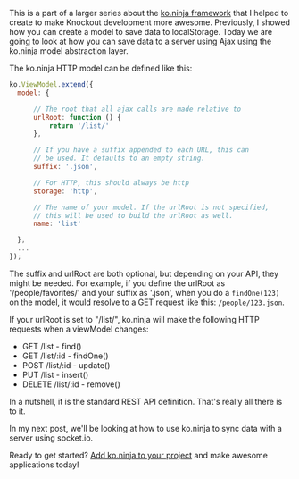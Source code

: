 This is a part of a larger series about the [ko.ninja framework](/blog/ko-ninja) that I helped to create to make Knockout development more awesome. Previously, I showed how you can create a model to save data to localStorage. Today we are going to look at how you can save data to a server using Ajax using the ko.ninja model abstraction layer.

<!-- more -->

The ko.ninja HTTP model can be defined like this:

```js
ko.ViewModel.extend({
  model: {

      // The root that all ajax calls are made relative to
      urlRoot: function () {
          return '/list/'
      },

      // If you have a suffix appended to each URL, this can 
      // be used. It defaults to an empty string.
      suffix: '.json',

      // For HTTP, this should always be http
      storage: 'http',

      // The name of your model. If the urlRoot is not specified,
      // this will be used to build the urlRoot as well.
      name: 'list'

  },
  ...
});
```

The suffix and urlRoot are both optional, but depending on your API, they might be needed. For example, if you define the urlRoot as '/people/favorites/' and your suffix as '.json', when you do a `findOne(123)` on the model, it would resolve to a GET request like this: `/people/123.json`.

If your urlRoot is set to "/list/", ko.ninja will make the following HTTP requests when a viewModel changes:

- GET /list - find()
- GET /list/:id - findOne()
- POST /list/:id - update()
- PUT /list - insert()
- DELETE /list/:id - remove()

In a nutshell, it is the standard REST API definition. That's really all there is to it.

In my next post, we'll be looking at how to use ko.ninja to sync data with a server using socket.io.

Ready to get started? [Add ko.ninja to your project](https://github.com/jcreamer898/ko.ninja) and make awesome applications today!